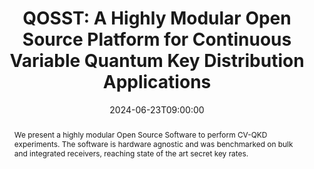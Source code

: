 ---
title: "QOSST: A Highly Modular Open Source Platform for Continuous Variable Quantum Key Distribution Applications"


event: Quantum 2.0 Conference and Exhibition
event_url: https://opg.optica.org/conference.cfm?meetingid=5&yr=2023

location: "Postillion Hotel & Convention Centre WTC Rotterdam"
address: 
  city: Rotterdam
  country: The Netherlands

# summary: An example talk using Hugo Blox Builder's Markdown slides feature.
abstract: We present a highly modular Open Source Software to perform CV-QKD experiments. The software is hardware agnostic and was benchmarked on bulk and integrated receivers, reaching state of the art secret key rates.

# Talk start and end times.
#   End time can optionally be hidden by prefixing the line with `#`.
date: '2024-06-23T09:00:00'
date_end: '2024-06-27T18:00:00'
all_day: false

# Schedule page publish date (NOT talk date).
publishDate: '2024-06-27T00:00:00Z'

authors:
  - nanoy

tags: []

# Is this a featured talk? (true/false)
featured: false

image:
  caption: 'Image credit: [**Unsplash**](https://unsplash.com/photos/bzdhc5b3Bxs)'
  focal_point: Right

#links:
#  - icon: twitter
#    icon_pack: fab
#    name: Follow
#    url: https://twitter.com/georgecushen
# url_code: 'https://github.com'
url_pdf: 'https://opg.optica.org/abstract.cfm?URI=QUANTUM-2024-QTh4B.4'
# url_slides: 'https://slideshare.net'
# url_video: 'https://opg.optica.org/abstract.cfm?uri=ofc-2023-M1I.2#videoPlayer'

# Markdown Slides (optional).
#   Associate this talk with Markdown slides.
#   Simply enter your slide deck's filename without extension.
#   E.g. `slides = "example-slides"` references `content/slides/example-slides.md`.
#   Otherwise, set `slides = ""`.
slides: ""

# Projects (optional).
#   Associate this post with one or more of your projects.
#   Simply enter your project's folder or file name without extension.
#   E.g. `projects = ["internal-project"]` references `content/project/deep-learning/index.md`.
#   Otherwise, set `projects = []`.
projects:
---